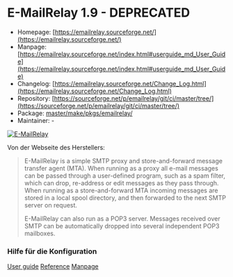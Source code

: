 # E-MailRelay 1.9 - DEPRECATED
  - Homepage: [https://emailrelay.sourceforge.net/](https://emailrelay.sourceforge.net/)
  - Manpage: [https://emailrelay.sourceforge.net/index.html#userguide_md_User_Guide](https://emailrelay.sourceforge.net/index.html#userguide_md_User_Guide)
  - Changelog: [https://emailrelay.sourceforge.net/Change_Log.html](https://emailrelay.sourceforge.net/Change_Log.html)
  - Repository: [https://sourceforge.net/p/emailrelay/git/ci/master/tree/](https://sourceforge.net/p/emailrelay/git/ci/master/tree/)
  - Package: [master/make/pkgs/emailrelay/](https://github.com/Freetz-NG/freetz-ng/tree/master/make/pkgs/emailrelay/)
  - Maintainer: -

[![E-MailRelay](../screenshots/274_md.jpg)](../screenshots/274.jpg)

Von der Webseite des Herstellers:

> E-MailRelay is a simple SMTP proxy and store-and-forward message
> transfer agent (MTA). When running as a proxy all e-mail messages can
> be passed through a user-defined program, such as a spam filter, which
> can drop, re-address or edit messages as they pass through. When
> running as a store-and-forward MTA incoming messages are stored in a
> local spool directory, and then forwarded to the next SMTP server on
> request.
>
> E-MailRelay can also run as a POP3 server. Messages received over SMTP
> can be automatically dropped into several independent POP3 mailboxes.

### Hilfe für die Konfiguration

[User
guide](http://emailrelay.sourceforge.net/userguide.html)
[Reference](http://emailrelay.sourceforge.net/reference.html)
[Manpage](http://emailrelay.sourceforge.net/emailrelay-man.html)
